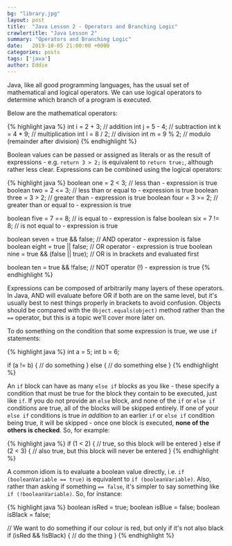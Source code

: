 ```yaml
---
bg: "library.jpg"
layout: post
title:  "Java Lesson 2 - Operators and Branching Logic"
crawlertitle: "Java Lesson 2"
summary: "Operators and Branching Logic"
date:   2019-10-05 21:00:00 +0000
categories: posts
tags: ['java']
author: Eddie
---
```


Java, like all good programming languages, has the usual set of mathematical and logical operators. We can use logical operators to determine which branch of a program is executed.

Below are the mathematical operators:

{% highlight java %}
int i = 2 + 3;          // addition
int j = 5 - 4;          // subtraction
int k = 4 * 9;          // multiplication
int l = 8 / 2;          // division
int m = 9 % 2;          // modulo (remainder after division)
{% endhighlight %}

Boolean values can be passed or assigned as literals or as the result of expressions - e.g. `return 3 > 2;` is equivalent to `return true;`, although rather less clear. Expressions can be combined using the logical operators:

{% highlight java %}
boolean one = 2 < 3;                      // less than - expression is true
boolean two = 2 <= 3;                     // less than or equal to - expression is true
boolean three = 3 > 2;                    // greater than - expression is true
boolean four = 3 >= 2;                    // greater than or equal to - expression is true

boolean five = 7 == 8;                    // is equal to - expression is false
boolean six = 7 != 8;                     // is not equal to - expression is true

boolean seven = true && false;            // AND operator - expression is false
boolean eight = true || false;            // OR operator - expression is true
boolean nine = true && (false || true);   // OR is in brackets and evaluated first

boolean ten = true && !false;             // NOT operator (!) - expression is true
{% endhighlight %}

Expressions can be composed of arbitrarily many layers of these operators. In Java, AND will evaluate before OR if both are on the same level, but it's usually best to nest things properly in brackets to avoid confusion. Objects should be compared with the `Object.equals(object)` method rather than the `==` operator, but this is a topic we'll cover more later on.

To do something on the condition that some expression is true, we use `if` statements:

{% highlight java %}
int a = 5;
int b = 6;

if (a != b) {
    // do something
} else {
    // do something else
}
{% endhighlight %}

An `if` block can have as many `else if` blocks as you like - these specify a condition that must be true for the block they contain to be executed, just like `if`. If you do not provide an `else` block, and none of the `if` or `else if` conditions are true, all of the blocks will be skipped entirely. If one of your `else if` conditions is true _in addition_ to an earlier `if` or `else if` condition being true, it will be skipped - once one block is executed, **none of the others is checked**. So, for example:

{% highlight java %}
if (1 < 2) {
    // true, so this block will be entered
} else if (2 < 3) {
    // also true, but this block will never be entered
}
{% endhighlight %}

A common idiom is to evaluate a boolean value directly, i.e. `if (booleanVariable == true)` is equivalent to `if (booleanVariable)`. Also, rather than asking if something `== false`, it's simpler to say something like `if (!booleanVariable)`. So, for instance:

{% highlight java %}
boolean isRed = true;
boolean isBlue = false;
boolean isBlack = false;

// We want to do something if our colour is red, but only if it's not also black
if (isRed && !isBlack) {
    // do the thing
}
{% endhighlight %}